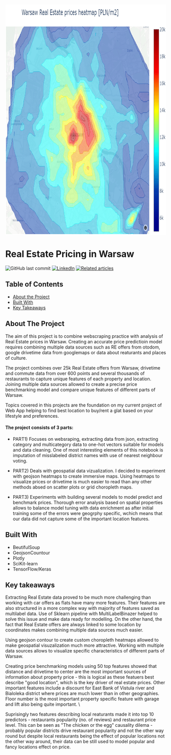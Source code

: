 



<br />
<p align="center">
  <a href="https://github.com/Jan-Majewski/Project_Portfolio/03_Real_Estate_pricing_in_Warsaw">
    <img src="banner.png" alt="Banner" width="865" height="720">
  </a>



</p>



# Real Estate Pricing in Warsaw




<!-- Add buttons here -->
![GitHub last commit](https://img.shields.io/github/last-commit/Jan-Majewski/Project_Portfolio?03_Real_Estate_pricing_in_Warsaw)
[![LinkedIn][linkedin-shield]][linkedin-url]
[![Related articles][medium-shield]][medium-url]





<!-- TABLE OF CONTENTS -->
## Table of Contents

* [About the Project](#about-the-project)
* [Built With](#built-with)
* [Key Takeaways](#key-takeaways)



<!-- ABOUT THE PROJECT -->
## About The Project

The aim of this project is to combine webscraping practice with analysis of Real Estate prices in Warsaw. Creating an accurate price predictioin model requires combining multiple data sources such as RE offers from otodom, google drivetime data from googlemaps or data about reaturants and places of culture. 

The project combines over 25k Real Estate offers from Warsaw, drivetime and commute data from over 600 points and several thousands of restaurants to capture unique features of each property and location. Joining multiple data sources allowed to create a precise price benchmarking model and compare unique features of different parts of Warsaw. 

Topics covered in this projects are the foundation on my current project of Web App helping to find best location to buy/rent a glat based on your lifestyle and preferences. 



#### The project consists of 3 parts:

- PART1) Focuses on websraping, extracting data from json, extracting category and multicategory data to one-hot vectors suitable for models and data cleaning. One of most interesting elements of this notebook is imputation of misslabeled district names with use of nearest neighbour voting. 

- PART2) Deals with geospatial data vizualization.  I decided to experiment with geojson heatmaps to create immersive maps. Using heatmaps to visualize prices or drivetime is much easier to read than any other methods absed on scatter plots or grid choropleth maps.  

- PART3) Experiments with building several models to model predict and benchmark prices. Thorough error analysis based on spatial properties allows to balance model tuning with data enrichment as after initial training some of the errors were geogrphy specific, wchich means that our data did not capture some of the important location features. 


## Built With

* BeutifulSoup
* GeojsonCountour
* Plotly
* SciKit-learn
* TensorFlow/Keras



## Key takeaways

Extracting Real Estate data proved to be much more challenging than working with car offers as flats have many more features. Their features are also structured in a more complex way with majority of features saved as multilabel data. Use of Sklearn pipeline with MultiLabelBinazer helped to solve this issue and make data ready for modelling. On the other hand, the fact that Real Estate offers are always linked to some location by coordinates makes combining multiple data sources much easier. 

Using geojson contour to create custom choropleth heatmaps allowed to make geospatial visuzalization much more attractive. Working with multiple data sources allows to visualize specific characteristics of different parts of Warsaw. 

Creating price benchmarking models using 50 top features showed that distance and drivetime to center are the most important sources of information about property price - this is logical as these featuers best describe "good location", which is the key driver of real estate prices. Other important features include a discount for East Bank of Vistula river and Bialoleka district where prices are much lower than in other geographies. Floor number is the most important property specific feature with garage and lift also being quite important. \

Suprisingly two features describing local reaturants made it into top 10 predictors - restaurants popularity (no. of reviews) and restaurant price level. This can be seen as "The chicken or the egg" causality dilema - probably popular districts drive restaurant popularity and not the other way round but despite local restaurants being the effect of popular locations not the other way around, their data can be still used to model popular and fancy locations effect on price. 


[linkedin-shield]: https://img.shields.io/badge/-LinkedIn-black.svg?style=flat-square&logo=linkedin&colorB=555
[linkedin-url]: https://www.linkedin.com/in/jan-majewski-132907104/


[medium-shield]: https://img.shields.io/badge/-Medium-black.svg?style=flat-square&
[medium-url]: https://towardsdatascience.com/visualizing-spatial-data-with-geojson-heatmaps-1fbe2063ab86

